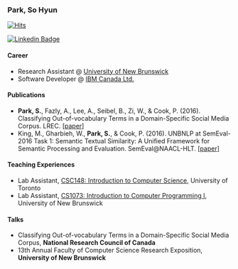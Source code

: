 ### Park, So Hyun

[![Hits](https://hits.seeyoufarm.com/api/count/incr/badge.svg?url=https%3A%2F%2Fgithub.com%2Fshine-93&count_bg=%2320315E&title_bg=%23555555&icon=influxdb.svg&icon_color=%23E7E7E7&title=hits&edge_flat=false)](https://hits.seeyoufarm.com)

[![Linkedin Badge](https://img.shields.io/badge/-LinkedIn-blue?style=flat-square&logo=Linkedin&logoColor=white&link=https://www.linkedin.com/in/sohyun-park/)](https://www.linkedin.com/in/sohyun-park/)

#### Career

- Research Assistant @ [University of New Brunswick](https://www.unb.ca/fredericton/cs/)
- Software Developer @ [IBM Canada Ltd.](https://www.ibm.com/ca-en)

#### Publications

- **Park, S.**, Fazly, A., Lee, A., Seibel, B., Zi, W., & Cook, P. (2016). Classifying Out-of-vocabulary Terms in a Domain-Specific Social Media Corpus. LREC. [[paper](https://www.aclweb.org/anthology/L16-1474.pdf)]
- King, M., Gharbieh, W., **Park, S.**, & Cook, P. (2016). UNBNLP at SemEval-2016 Task 1: Semantic Textual Similarity: A Unified Framework for Semantic Processing and Evaluation. SemEval@NAACL-HLT. [[paper](https://www.aclweb.org/anthology/S16-1113/)]

#### Teaching Experiences

- Lab Assistant, [CSC148: Introduction to Computer Science](https://fas.calendar.utoronto.ca/course/csc148h1), University of Toronto
- Lab Assistant, [CS1073: Introduction to Computer Programming I](https://www.unb.ca/academics/calendar/undergraduate/current/saint-john-courses/computer-science-courses/cs-1073.html), University of New Brunswick

#### Talks

- Classifying Out-of-vocabulary Terms in a Domain-Specific Social Media Corpus, **National Research Council of Canada**
- 13th Annual Faculty of Computer Science Research Exposition, **University of New Brunswick**

<!--
**shine-93/shine-93** is a ✨ _special_ ✨ repository because its `README.md` (this file) appears on your GitHub profile.

Here are some ideas to get you started:

- 🔭 I’m currently working on ...
- 🌱 I’m currently learning ...
- 👯 I’m looking to collaborate on ...
- 🤔 I’m looking for help with ...
- 💬 Ask me about ...
- 📫 How to reach me: ...
- 😄 Pronouns: ...
- ⚡ Fun fact: ...
-->
